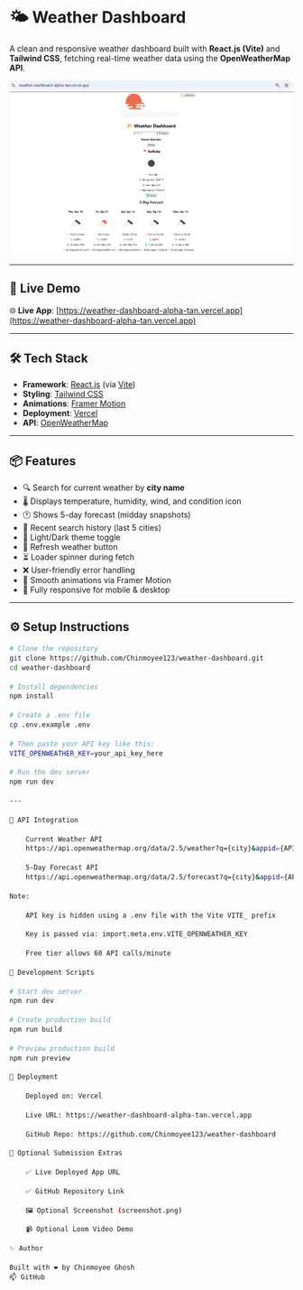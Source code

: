 # 🌤️ Weather Dashboard

A clean and responsive weather dashboard built with **React.js (Vite)** and **Tailwind CSS**, fetching real-time weather data using the **OpenWeatherMap API**.

![Weather Dashboard Screenshot](./screenshot.png)

---

## 🚀 Live Demo

🌐 **Live App**: [https://weather-dashboard-alpha-tan.vercel.app](https://weather-dashboard-alpha-tan.vercel.app)

---

## 🛠️ Tech Stack

- **Framework**: [React.js](https://reactjs.org/) (via [Vite](https://vitejs.dev/))
- **Styling**: [Tailwind CSS](https://tailwindcss.com/)
- **Animations**: [Framer Motion](https://www.framer.com/motion/)
- **Deployment**: [Vercel](https://vercel.com/)
- **API**: [OpenWeatherMap](https://openweathermap.org/)

---

## 📦 Features

- 🔍 Search for current weather by **city name**
- 🌡️ Displays temperature, humidity, wind, and condition icon
- 🕐 Shows 5-day forecast (midday snapshots)
- 💾 Recent search history (last 5 cities)
- 🌙 Light/Dark theme toggle
- 🔄 Refresh weather button
- ⏳ Loader spinner during fetch
- ❌ User-friendly error handling
- 🎨 Smooth animations via Framer Motion
- 📱 Fully responsive for mobile & desktop

---

## ⚙️ Setup Instructions

```bash
# Clone the repository
git clone https://github.com/Chinmoyee123/weather-dashboard.git
cd weather-dashboard

# Install dependencies
npm install

# Create a .env file
cp .env.example .env

# Then paste your API key like this:
VITE_OPENWEATHER_KEY=your_api_key_here

# Run the dev server
npm run dev

---

🔌 API Integration

    Current Weather API
    https://api.openweathermap.org/data/2.5/weather?q={city}&appid={API_KEY}&units=metric

    5-Day Forecast API
    https://api.openweathermap.org/data/2.5/forecast?q={city}&appid={API_KEY}&units=metric

Note:

    API key is hidden using a .env file with the Vite VITE_ prefix

    Key is passed via: import.meta.env.VITE_OPENWEATHER_KEY

    Free tier allows 60 API calls/minute

🧪 Development Scripts

# Start dev server
npm run dev

# Create production build
npm run build

# Preview production build
npm run preview

🚀 Deployment

    Deployed on: Vercel

    Live URL: https://weather-dashboard-alpha-tan.vercel.app

    GitHub Repo: https://github.com/Chinmoyee123/weather-dashboard

📸 Optional Submission Extras

    ✅ Live Deployed App URL

    ✅ GitHub Repository Link

    🖼️ Optional Screenshot (screenshot.png)

    📹 Optional Loom Video Demo

✨ Author

Built with ❤️ by Chinmoyee Ghosh
📫 GitHub
